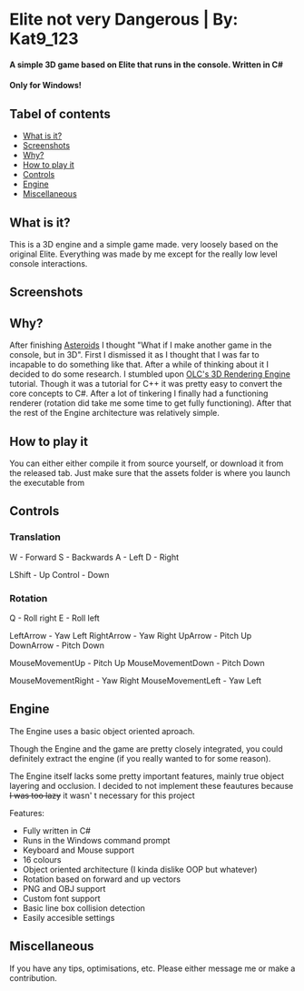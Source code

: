 # Elite not very Dangerous | By: Kat9_123
#### A simple 3D game based on Elite that runs in the console. Written in C#
#### Only for Windows!
## Tabel of contents
- [What is it?](#how-to-play-it)
- [Screenshots](#screenshots)
- [Why?](#why)
- [How to play it](#how-to-play-it)
- [Controls](#controls)
- [Engine](#engine)
- [Miscellaneous](#miscellaneous)


## What is it?
This is a 3D engine and a simple game made. very loosely based on the original Elite. 
Everything was made by me except for the really low level console interactions.



## Screenshots


## Why?
After finishing <a href="https://github.com/Kat9-123/Asteroids">Asteroids</a> 
I thought "What if I make another game in the console, but in 3D". First I dismissed it as I thought
that I was far to incapable to do something like that. After a while of thinking about it I decided
to do some research. I stumbled upon 
<a href="https://www.youtube.com/watch?v=ih20l3pJoeU">OLC's 3D Rendering Engine</a> tutorial. Though
it was a tutorial for C++ it was pretty easy to convert the core concepts to C#. After a lot of 
tinkering I finally had a functioning renderer (rotation did take me some time to get fully functioning).
After that the rest of the Engine architecture was relatively simple. 


## How to play it
You can either either compile it from source yourself, or download it from the released tab.
Just make sure that the assets folder is where you launch the executable from

## Controls

### Translation
W - Forward
S - Backwards
A - Left
D - Right

LShift - Up
Control - Down



### Rotation
Q - Roll right
E - Roll left


LeftArrow - Yaw Left
RightArrow - Yaw Right
UpArrow - Pitch Up
DownArrow - Pitch Down


MouseMovementUp - Pitch Up
MouseMovementDown - Pitch Down

MouseMovementRight - Yaw Right
MouseMovementLeft - Yaw Left



## Engine
The Engine uses a basic object oriented aproach.

Though the Engine and the game are pretty closely integrated, you could definitely extract the engine
(if you really wanted to for some reason). 

The Engine itself lacks some pretty important features,
mainly true object layering and occlusion. I decided to not implement these feautures because
<s>I was too lazy</s> it wasn' t necessary for this project

Features:
- Fully written in C#
- Runs in the Windows command prompt
- Keyboard and Mouse support
- 16 colours
- Object oriented architecture (I kinda dislike OOP but whatever)
- Rotation based on forward and up vectors
- PNG and OBJ support
- Custom font support
- Basic line box collision detection
- Easily accesible settings





## Miscellaneous
If you have any tips, optimisations, etc. Please either message me or make a contribution.
